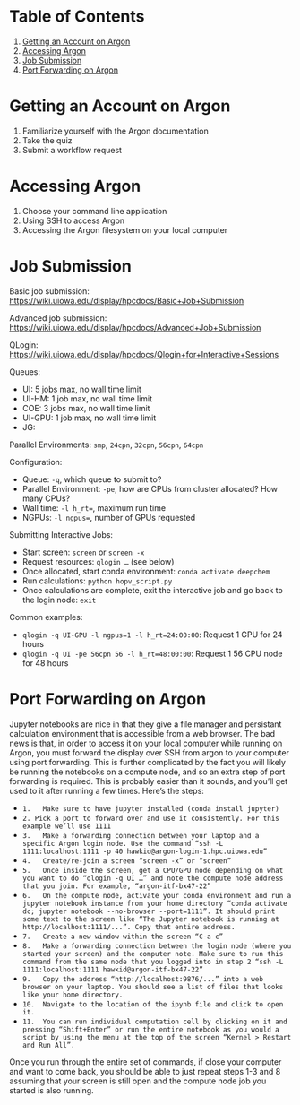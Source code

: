 # Table of Contents
1. [Getting an Account on Argon](#getting-an-account-on-argon)
2. [Accessing Argon](#accessing-argon)
3. [Job Submission](#job-submission)
4. [Port Forwarding on Argon](#port-forwarding-on-argon)

# Getting an Account on Argon

1. Familiarize yourself with the Argon documentation
2. Take the quiz
3. Submit a workflow request

# Accessing Argon

1. Choose your command line application
2. Using SSH to access Argon
3. Accessing the Argon filesystem on your local computer

# Job Submission

Basic job submission: https://wiki.uiowa.edu/display/hpcdocs/Basic+Job+Submission

Advanced job submission: https://wiki.uiowa.edu/display/hpcdocs/Advanced+Job+Submission

QLogin: https://wiki.uiowa.edu/display/hpcdocs/Qlogin+for+Interactive+Sessions

Queues:
-	UI: 5 jobs max, no wall time limit
-	UI-HM: 1 job max, no wall time limit
-	COE: 3 jobs max, no wall time limit
-	UI-GPU: 1 job max, no wall time limit
-	JG: 

Parallel Environments: `smp`, `24cpn`, `32cpn`, `56cpn`, `64cpn`

Configuration:
-	Queue: `-q`, which queue to submit to?
-	Parallel Environment: `-pe`, how are CPUs from cluster allocated? How many CPUs?
-	Wall time: `-l h_rt=`, maximum run time
-	NGPUs: `-l ngpus=`, number of GPUs requested

Submitting Interactive Jobs:
-	Start screen: `screen` or `screen -x`
-	Request resources: `qlogin …` (see below)
-	Once allocated, start conda environment: `conda activate deepchem`
-	Run calculations: `python hopv_script.py`
-	Once calculations are complete, exit the interactive job and go back to the login node: `exit`

Common examples:
-	`qlogin -q UI-GPU -l ngpus=1 -l h_rt=24:00:00`: Request 1 GPU for 24 hours
-	`qlogin -q UI -pe 56cpn 56 -l h_rt=48:00:00`: Request 1 56 CPU node for 48 hours

# Port Forwarding on Argon
Jupyter notebooks are nice in that they give a file manager and persistant calculation environment that is accessible from a web browser. The bad news is that, in order to access it on your local computer while running on Argon, you must forward the display over SSH from argon to your computer using port forwarding. This is further complicated by the fact you will likely be running the notebooks on a compute node, and so an extra step of port forwarding is required. This is probably easier than it sounds, and you’ll get used to it after running a few times. Here’s the steps:
- `1.	Make sure to have jupyter installed (conda install jupyter)`
- `2. Pick a port to forward over and use it consistently. For this example we’ll use 1111`
- `3.	Make a forwarding connection between your laptop and a specific Argon login node. Use the command “ssh -L 1111:localhost:1111 -p 40 hawkid@argon-login-1.hpc.uiowa.edu”`
- `4.	Create/re-join a screen “screen -x” or “screen”`
- `5.	Once inside the screen, get a CPU/GPU node depending on what you want to do “qlogin -q UI …” and note the compute node address that you join. For example, “argon-itf-bx47-22”`
- `6.	On the compute node, activate your conda environment and run a jupyter notebook instance from your home directory “conda activate dc; jupyter notebook --no-browser --port=1111”. It should print some text to the screen like “The Jupyter notebook is running at http://localhost:1111/...”. Copy that entire address.`
- `7.	Create a new window within the screen “C-a c”`
- `8.	Make a forwarding connection between the login node (where you started your screen) and the computer note. Make sure to run this command from the same node that you logged into in step 2 “ssh -L 1111:localhost:1111 hawkid@argon-itf-bx47-22”`
- `9.	Copy the address “http://localhost:9876/...” into a web browser on your laptop. You should see a list of files that looks like your home directory.`
- `10.	Navigate to the location of the ipynb file and click to open it.`
- `11.	You can run individual computation cell by clicking on it and pressing “Shift+Enter” or run the entire notebook as you would a script by using the menu at the top of the screen “Kernel > Restart and Run All”. `

Once you run through the entire set of commands, if close your computer and want to come back, you should be able to just repeat steps 1-3 and 8 assuming that your screen is still open and the compute node job you started is also running.
